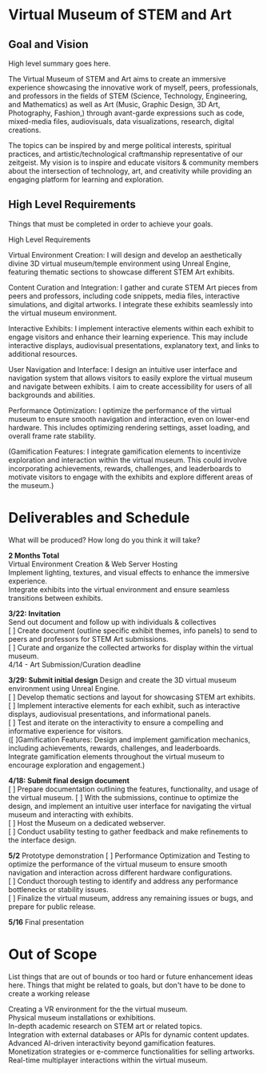 # Virtual Museum of STEM and Art

## Goal and Vision

High level summary goes here.    
  
The Virtual Museum of STEM and Art aims to create an immersive experience showcasing the innovative work of myself, peers, professionals, and professors in the fields of STEM (Science, Technology, Engineering, and Mathematics) as well as Art (Music, Graphic Design, 3D Art, Photography, Fashion,) through avant-garde expressions such as code, mixed-media files, audiovisuals, data visualizations, research, digital creations.
  
The topics can be inspired by and merge political interests, spiritual practices, and artistic/technological craftmanship representative of our zeitgeist. My vision is to inspire and educate visitors & community members about the intersection of technology, art, and creativity while providing an engaging platform for learning and exploration.

## High Level Requirements

Things that must be completed in order to achieve your goals.

High Level Requirements 
  
Virtual Environment Creation: I will design and develop an aesthetically divine 3D virtual museum/temple environment using Unreal Engine, featuring thematic sections to showcase different STEM Art exhibits.

Content Curation and Integration: I gather and curate STEM Art pieces from peers and professors, including code snippets, media files, interactive simulations, and digital artworks. I integrate these exhibits seamlessly into the virtual museum environment.

Interactive Exhibits: I implement interactive elements within each exhibit to engage visitors and enhance their learning experience. This may include interactive displays, audiovisual presentations, explanatory text, and links to additional resources.

User Navigation and Interface: I design an intuitive user interface and navigation system that allows visitors to easily explore the virtual museum and navigate between exhibits. I aim to create accessibility for users of all backgrounds and abilities.

Performance Optimization: I optimize the performance of the virtual museum to ensure smooth navigation and interaction, even on lower-end hardware. This includes optimizing rendering settings, asset loading, and overall frame rate stability.

(Gamification Features: I integrate gamification elements to incentivize exploration and interaction within the virtual museum. This could involve incorporating achievements, rewards, challenges, and leaderboards to motivate visitors to engage with the exhibits and explore different areas of the museum.)

# Deliverables and Schedule
What will be produced? How long do you think it will take?

**2 Months Total**  
Virtual Environment Creation & Web Server Hosting  
Implement lighting, textures, and visual effects to enhance the immersive experience.  
Integrate exhibits into the virtual environment and ensure seamless transitions between exhibits.

**3/22: Invitation**   
Send out document and follow up with individuals & collectives  
[ ] Create document (outline specific exhibit themes, info panels) to send to peers and professors for STEM Art submissions.   
[ ] Curate and organize the collected artworks for display within the virtual museum.  
4/14 - Art Submission/Curation deadline  

**3/29: Submit initial design**
Design and create the 3D virtual museum environment using Unreal Engine.  
[ ] Develop thematic sections and layout for showcasing STEM art exhibits.  
[ ] Implement interactive elements for each exhibit, such as interactive displays, audiovisual presentations, and informational panels.  
[ ] Test and iterate on the interactivity to ensure a compelling and informative experience for visitors.   
([ ]Gamification Features: Design and implement gamification mechanics, including achievements, rewards, challenges, and leaderboards.  
Integrate gamification elements throughout the virtual museum to encourage exploration and engagement.)  

**4/18: Submit final design document**  
[ ] Prepare documentation outlining the features, functionality, and usage of the virtual museum.
[ ] With the submissions, continue to optimize the design, and implement an intuitive user interface for navigating the virtual museum and interacting with exhibits.  
[ ] Host the Museum on a dedicated webserver.  
[ ] Conduct usability testing to gather feedback and make refinements to the interface design. 

**5/2** 
Prototype demonstration
[ ] Performance Optimization and Testing to optimize the performance of the virtual museum to ensure smooth navigation and interaction across different hardware configurations.  
[ ] Conduct thorough testing to identify and address any performance bottlenecks or stability issues.  
[ ] Finalize the virtual museum, address any remaining issues or bugs, and prepare for public release.  

**5/16**
Final presentation

# Out of Scope

List things that are out of bounds or too hard or future enhancement ideas here.
Things that might be related to goals, but don't have to be done to create a working release

Creating a VR environment for the the virtual museum.  
Physical museum installations or exhibitions.  
In-depth academic research on STEM art or related topics.  
Integration with external databases or APIs for dynamic content updates.   
Advanced AI-driven interactivity beyond gamification features.  
Monetization strategies or e-commerce functionalities for selling artworks.  
Real-time multiplayer interactions within the virtual museum.  
